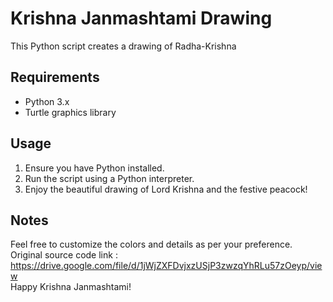 # Krishna Janmashtami Drawing

This Python script creates a drawing of Radha-Krishna

## Requirements
- Python 3.x
- Turtle graphics library

## Usage
1. Ensure you have Python installed.
2. Run the script using a Python interpreter.
3. Enjoy the beautiful drawing of Lord Krishna and the festive peacock!

## Notes
Feel free to customize the colors and details as per your preference. <br>
Original source code link : https://drive.google.com/file/d/1jWjZXFDvjxzUSjP3zwzqYhRLu57zOeyp/view <br>
Happy Krishna Janmashtami!
